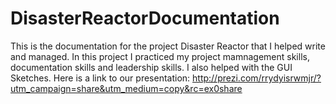 # DisasterReactorDocumentation
This is the documentation for the project Disaster Reactor that I helped write and managed. 
In this project I practiced my project mamnagement skills, documentation skills and leadership skills. 
I also helped with the GUI Sketches.
Here is a link to our presentation: http://prezi.com/rrydyisrwmjr/?utm_campaign=share&utm_medium=copy&rc=ex0share
